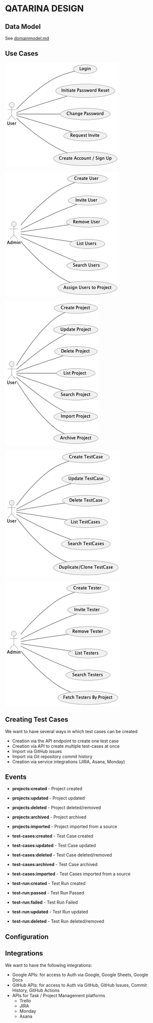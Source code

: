 # QATARINA DESIGN


## Data Model

See [domainmodel.md](./domainmodel.md)

## Use Cases

![[]](./diagrams/UserActions.png)

![[]](./diagrams/UserAdminTasks.png)

![[]](./diagrams/ProjectUseCases.png)

![[]](./diagrams/TestCaseUseCases.png)

![[]](./diagrams/TesterUsesCases.png)

## Creating Test Cases

We want to have several ways in which test cases can be created

- Creation via the API endpoint to create one test case
- Creation via API to create multiple test-cases at once
- Import via GitHub issues
- Import via Git repository commit history
- Creation via service integrations (JIRA, Asana, Monday)

## Events

- **projects:created** - Project created
- **projects:updated** - Project updated
- **projects:deleted** - Project deleted/removed
- **projects:archived** - Project archived
- **projects:imported** - Project imported from a source

- **test-cases:created** - Test Case created
- **test-cases:updated** - Test Case updated
- **test-cases:deleted** - Test Case deleted/removed
- **test-cases:archived** - Test Case archived
- **test-cases:imported** - Test Cases imported from a source

- **test-run:created** - Test Run created
- **test-run:passed** - Test Run Passed
- **test-run:failed** - Test Run Failed
- **test-run:updated** - Test Run updated
- **test-run:deleted** - Test Run deleted/removed

## Configuration


## Integrations

We want to have the following integrations:

- Google APIs: for access to Auth via Google, Google Sheets, Google Docs
- GitHub APIs: for access to Auth via GitHub, GitHub Issues, Commit History, GitHub Actions
- APIs for Task / Project Management platforms
    - Trello
    - JIRA
    - Monday
    - Asana
